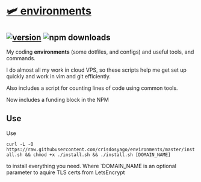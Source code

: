 # [:small_airplane: environments](https://github.com/cris691/environments)

## [![version](https://img.shields.io/npm/v/environments.svg?label=&color=0080FF)](https://github.com/cris691/environments/releases/latest) ![npm downloads](https://img.shields.io/npm/dt/environments) 

My coding **environments** (some dotfiles, and configs) and useful tools, and commands. 

I do almost all my work in cloud VPS, so these scripts help me get set up quickly and work in vim and git efficiently.

Also includes a script for counting lines of code using common tools.

Now includes a funding block in the NPM 

## Use

Use 

`curl -L -O https://raw.githubusercontent.com/crisdosyago/environments/master/install.sh && chmod +x ./install.sh && ./install.sh [DOMAIN_NAME]`

to install everything you need. Where `DOMAIN_NAME is an optional parameter to aquire TLS certs from LetsEncrypt
